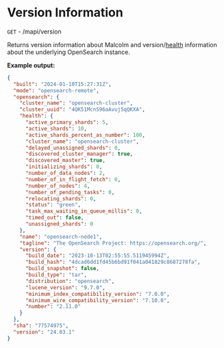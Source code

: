 # Version Information

`GET` - /mapi/version

Returns version information about Malcolm and version/[health](https://opensearch.org/docs/latest/opensearch/rest-api/cluster-health/) information about the underlying OpenSearch instance.

**Example output:**

```json
{
  "built": "2024-01-10T15:27:31Z",
  "mode": "opensearch-remote",
  "opensearch": {
    "cluster_name": "opensearch-cluster",
    "cluster_uuid": "4QK51McnS96aAvuj5qQKXA",
    "health": {
      "active_primary_shards": 5,
      "active_shards": 10,
      "active_shards_percent_as_number": 100,
      "cluster_name": "opensearch-cluster",
      "delayed_unassigned_shards": 0,
      "discovered_cluster_manager": true,
      "discovered_master": true,
      "initializing_shards": 0,
      "number_of_data_nodes": 2,
      "number_of_in_flight_fetch": 0,
      "number_of_nodes": 4,
      "number_of_pending_tasks": 0,
      "relocating_shards": 0,
      "status": "green",
      "task_max_waiting_in_queue_millis": 0,
      "timed_out": false,
      "unassigned_shards": 0
    },
    "name": "opensearch-node1",
    "tagline": "The OpenSearch Project: https://opensearch.org/",
    "version": {
      "build_date": "2023-10-13T02:55:55.511945994Z",
      "build_hash": "4dcad6dd1fd45b6bd91f041a041829c8687278fa",
      "build_snapshot": false,
      "build_type": "tar",
      "distribution": "opensearch",
      "lucene_version": "9.7.0",
      "minimum_index_compatibility_version": "7.0.0",
      "minimum_wire_compatibility_version": "7.10.0",
      "number": "2.11.0"
    }
  },
  "sha": "77574975",
  "version": "24.03.1"
}
```
